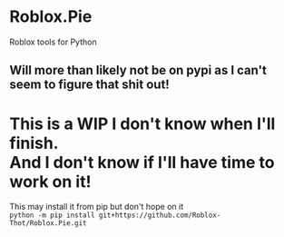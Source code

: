 # Roblox.Pie
Roblox tools for Python
## Will more than likely not be on pypi as I can't seem to figure that shit out!
# This is a WIP I don't know when I'll finish.<br>And I don't know if I'll have time to work on it!

This may install it from pip but don't hope on it<br>
```python -m pip install git+https://github.com/Roblox-Thot/Roblox.Pie.git```
